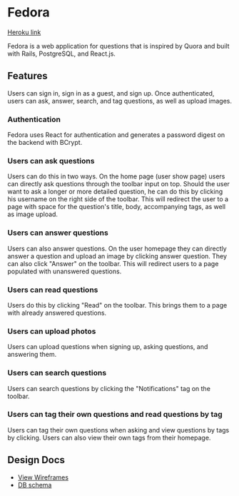 
# Fedora

[Heroku link][heroku]

[heroku]: http://www.askfedora.com

Fedora is a web application for questions that is inspired by Quora and built
with Rails, PostgreSQL, and React.js.

## Features
Users can sign in, sign in as a guest, and sign up. Once authenticated, users can
ask, answer, search, and tag questions, as well as upload images.

### Authentication
Fedora uses React for authentication and generates a password digest on the
backend with BCrypt.

### Users can ask questions
Users can do this in two ways. On the home page (user show page) users can
directly ask questions through the toolbar input on top. Should the user want
to ask a longer or more detailed question, he can do this by clicking his username
on the right side of the toolbar. This will redirect the user to a page with
space for the question's title, body, accompanying tags, as well as image
upload.

### Users can answer questions
Users can also answer questions. On the user homepage they can directly answer
a question and upload an image by clicking answer question. They can also click
"Answer" on the toolbar. This will redirect users to a page populated with
unanswered questions.

### Users can read questions
Users do this by clicking "Read" on the toolbar. This brings them to a page
with already answered questions.

### Users can upload photos
Users can upload questions when signing up, asking questions, and answering them.

### Users can search questions
Users can search questions by clicking the "Notifications" tag on the toolbar.

### Users can tag their own questions and read questions by tag
Users can tag their own questions when asking and view questions
by tags by clicking. Users can also view their own tags from their
homepage.






## Design Docs
* [View Wireframes][view]
* [DB schema][schema]

[view]: ./docs/views.md
[schema]: ./docs/schema.md
